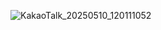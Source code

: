![KakaoTalk_20250510_120111052](https://github.com/user-attachments/assets/0571b339-5b5e-49e2-934e-44742531a92d)
